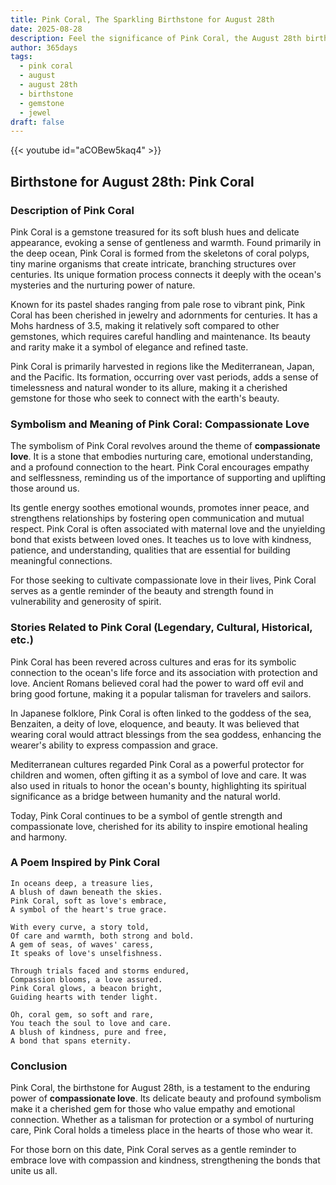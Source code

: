 ```yaml
---
title: Pink Coral, The Sparkling Birthstone for August 28th
date: 2025-08-28
description: Feel the significance of Pink Coral, the August 28th birthstone symbolizing Compassionate love. Let its beauty and meaning brighten your day.
author: 365days
tags:
  - pink coral
  - august
  - august 28th
  - birthstone
  - gemstone
  - jewel
draft: false
---
```


{{< youtube id="aCOBew5kaq4" >}}

## Birthstone for August 28th: Pink Coral

### Description of Pink Coral

Pink Coral is a gemstone treasured for its soft blush hues and delicate appearance, evoking a sense of gentleness and warmth. Found primarily in the deep ocean, Pink Coral is formed from the skeletons of coral polyps, tiny marine organisms that create intricate, branching structures over centuries. Its unique formation process connects it deeply with the ocean's mysteries and the nurturing power of nature.

Known for its pastel shades ranging from pale rose to vibrant pink, Pink Coral has been cherished in jewelry and adornments for centuries. It has a Mohs hardness of 3.5, making it relatively soft compared to other gemstones, which requires careful handling and maintenance. Its beauty and rarity make it a symbol of elegance and refined taste.

Pink Coral is primarily harvested in regions like the Mediterranean, Japan, and the Pacific. Its formation, occurring over vast periods, adds a sense of timelessness and natural wonder to its allure, making it a cherished gemstone for those who seek to connect with the earth's beauty.

### Symbolism and Meaning of Pink Coral: Compassionate Love

The symbolism of Pink Coral revolves around the theme of **compassionate love**. It is a stone that embodies nurturing care, emotional understanding, and a profound connection to the heart. Pink Coral encourages empathy and selflessness, reminding us of the importance of supporting and uplifting those around us.

Its gentle energy soothes emotional wounds, promotes inner peace, and strengthens relationships by fostering open communication and mutual respect. Pink Coral is often associated with maternal love and the unyielding bond that exists between loved ones. It teaches us to love with kindness, patience, and understanding, qualities that are essential for building meaningful connections.

For those seeking to cultivate compassionate love in their lives, Pink Coral serves as a gentle reminder of the beauty and strength found in vulnerability and generosity of spirit.

### Stories Related to Pink Coral (Legendary, Cultural, Historical, etc.)

Pink Coral has been revered across cultures and eras for its symbolic connection to the ocean's life force and its association with protection and love. Ancient Romans believed coral had the power to ward off evil and bring good fortune, making it a popular talisman for travelers and sailors.

In Japanese folklore, Pink Coral is often linked to the goddess of the sea, Benzaiten, a deity of love, eloquence, and beauty. It was believed that wearing coral would attract blessings from the sea goddess, enhancing the wearer's ability to express compassion and grace.

Mediterranean cultures regarded Pink Coral as a powerful protector for children and women, often gifting it as a symbol of love and care. It was also used in rituals to honor the ocean's bounty, highlighting its spiritual significance as a bridge between humanity and the natural world.

Today, Pink Coral continues to be a symbol of gentle strength and compassionate love, cherished for its ability to inspire emotional healing and harmony.

### A Poem Inspired by Pink Coral

```
In oceans deep, a treasure lies,  
A blush of dawn beneath the skies.  
Pink Coral, soft as love's embrace,  
A symbol of the heart's true grace.  

With every curve, a story told,  
Of care and warmth, both strong and bold.  
A gem of seas, of waves' caress,  
It speaks of love's unselfishness.  

Through trials faced and storms endured,  
Compassion blooms, a love assured.  
Pink Coral glows, a beacon bright,  
Guiding hearts with tender light.  

Oh, coral gem, so soft and rare,  
You teach the soul to love and care.  
A blush of kindness, pure and free,  
A bond that spans eternity.
```

### Conclusion

Pink Coral, the birthstone for August 28th, is a testament to the enduring power of **compassionate love**. Its delicate beauty and profound symbolism make it a cherished gem for those who value empathy and emotional connection. Whether as a talisman for protection or a symbol of nurturing care, Pink Coral holds a timeless place in the hearts of those who wear it.

For those born on this date, Pink Coral serves as a gentle reminder to embrace love with compassion and kindness, strengthening the bonds that unite us all.